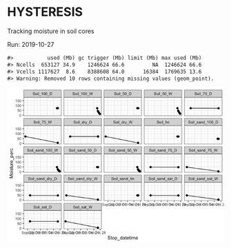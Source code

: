 
<!-- README.md is generated from README.Rmd. Please edit that file -->

# HYSTERESIS

Tracking moisture in soil cores

Run: 2019-10-27

    #>           used (Mb) gc trigger (Mb) limit (Mb) max used (Mb)
    #> Ncells  653127 34.9    1246624 66.6         NA  1246624 66.6
    #> Vcells 1117627  8.6    8388608 64.0      16384  1769635 13.6
    #> Warning: Removed 10 rows containing missing values (geom_point).

![](README-unnamed-chunk-1-1.png)<!-- -->
